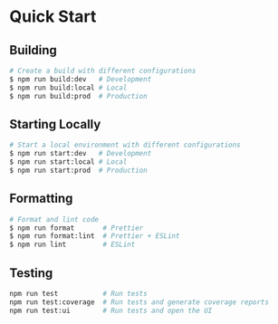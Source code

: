 # Quick Start

## Building

```bash
# Create a build with different configurations
$ npm run build:dev   # Development
$ npm run build:local # Local
$ npm run build:prod  # Production
```

## Starting Locally

```bash
# Start a local environment with different configurations
$ npm run start:dev   # Development
$ npm run start:local # Local
$ npm run start:prod  # Production
```

## Formatting

```bash
# Format and lint code
$ npm run format       # Prettier
$ npm run format:lint  # Prettier + ESLint
$ npm run lint         # ESLint
```

## Testing

```bash
npm run test           # Run tests
npm run test:coverage  # Run tests and generate coverage reports
npm run test:ui        # Run tests and open the UI
```
